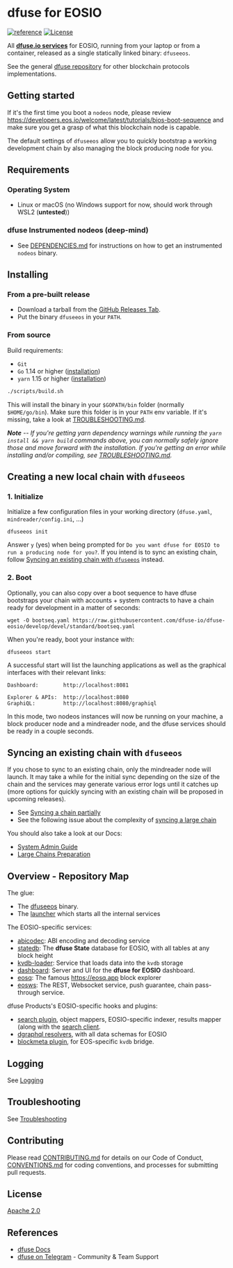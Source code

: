 # dfuse for EOSIO
[![reference](https://img.shields.io/badge/godoc-reference-5272B4.svg?style=flat-square)](https://pkg.go.dev/github.com/dfuse-io/dfuse-eosio)
[![License](https://img.shields.io/badge/License-Apache%202.0-blue.svg)](https://opensource.org/licenses/Apache-2.0)

All **[dfuse.io services](https://dfuse.io/technology)** for EOSIO,
running from your laptop or from a container, released as a single
statically linked binary: `dfuseeos`.

See the general [dfuse repository](https://github.com/dfuse-io/dfuse)
for other blockchain protocols implementations.

## Getting started

If it's the first time you boot a `nodeos` node, please review
https://developers.eos.io/welcome/latest/tutorials/bios-boot-sequence
and make sure you get a grasp of what this blockchain node is capable.

The default settings of `dfuseeos` allow you to quickly bootstrap a working
development chain by also managing the block producing node for you.

## Requirements

### Operating System
* Linux or macOS (no Windows support for now, should work through WSL2 (**untested**))

### dfuse Instrumented nodeos (deep-mind)
* See [DEPENDENCIES.md](DEPENDENCIES.md) for instructions on how to get an instrumented `nodeos` binary.

## Installing

### From a pre-built release

* Download a tarball from the [GitHub Releases Tab](https://github.com/dfuse-io/dfuse-eosio/releases).
* Put the binary `dfuseeos` in your `PATH`.

### From source

Build requirements:
* `Git`
* `Go` 1.14 or higher ([installation](https://golang.org/doc/install#install))
* `yarn` 1.15 or higher ([installation](https://classic.yarnpkg.com/en/docs/install))

```bash
./scripts/build.sh
```

This will install the binary in your `$GOPATH/bin` folder (normally `$HOME/go/bin`). Make sure this folder is in your `PATH` env variable. If it's missing, take a look at [TROUBLESHOOTING.md](TROUBLESHOOTING.md#gopathbin-folder-missing-from-path-env-variable).

_**Note** -- If you're getting yarn dependency warnings while running the `yarn install && yarn build` commands above, you can normally safely ignore those and move forward with the installation. If you're getting an error while installing and/or compiling, see [TROUBLESHOOTING.md](./TROUBLESHOOTING.md#installing--compiling-error)._

## Creating a new local chain with `dfuseeos`

### 1. Initialize

Initialize a few configuration files in your working directory (`dfuse.yaml`, `mindreader/config.ini`, ...)

```
dfuseeos init
```

Answer `y` (yes) when being prompted for `Do you want dfuse for EOSIO to run a producing node for you?`. If you intend is to sync an existing chain, follow [Syncing an existing chain with `dfuseeos`](#syncing-an-existing-chain-with-dfuseeos) instead.

### 2. Boot

Optionally, you can also copy over a boot sequence to have dfuse bootstraps your chain with accounts + system contracts to have a chain ready for development in a matter of seconds:

```
wget -O bootseq.yaml https://raw.githubusercontent.com/dfuse-io/dfuse-eosio/develop/devel/standard/bootseq.yaml
```

When you're ready, boot your instance with:

```
dfuseeos start
```

A successful start will list the launching applications as well as the graphical interfaces with their relevant links:

```
Dashboard:        http://localhost:8081

Explorer & APIs:  http://localhost:8080
GraphiQL:         http://localhost:8080/graphiql
```

In this mode, two nodeos instances will now be running on your machine, a block producer node and a mindreader node, and the dfuse services should be ready in a couple seconds.

## Syncing an existing chain with `dfuseeos`

If you chose to sync to an existing chain, only the mindreader node will launch. It may take a while for the initial sync depending on the size of the chain and the services may generate various error logs until it catches up (more options for quickly syncing with an existing chain will be proposed in upcoming releases).

* See [Syncing a chain partially](./PARTIAL_SYNC.md)
* See the following issue about the complexity of [syncing a large chain](https://github.com/dfuse-io/dfuse-eosio/issues/26)

You should also take a look at our Docs:
* [System Admin Guide](https://docs.dfuse.io/eosio/admin-guide/)
* [Large Chains Preparation](https://docs.dfuse.io/eosio/admin-guide/large-chains-preparation/)

## Overview - Repository Map

The glue:
* The [dfuseeos](./cmd/dfuseeos) binary.
* The [launcher](./launcher) which starts all the internal services

The EOSIO-specific services:
* [abicodec](./abicodec): ABI encoding and decoding service
* [statedb](./statedb): The **dfuse State** database for EOSIO, with all tables at any block height
* [kvdb-loader](./kvdb-loader): Service that loads data into the `kvdb` storage
* [dashboard](./dashboard): Server and UI for the **dfuse for EOSIO** dashboard.
* [eosq](./eosq): The famous https://eosq.app block explorer
* [eosws](./eosws): The REST, Websocket service, push guarantee, chain pass-through service.

dfuse Products's EOSIO-specific hooks and plugins:
* [search plugin](./search), object mappers, EOSIO-specific indexer, results mapper (along with the [search client](./search-client).
* [dgraphql resolvers](./dgraphql), with all data schemas for EOSIO
* [blockmeta plugin](./blockmeta), for EOS-specific `kvdb` bridge.

## Logging

See [Logging](./LOGGING.md)

## Troubleshooting

See [Troubleshooting](./TROUBLESHOOTING.md)

## Contributing

Please read [CONTRIBUTING.md](CONTRIBUTING.md) for details on our Code of Conduct, [CONVENTIONS.md](CONVENTIONS.md) for coding conventions, and processes for submitting pull requests.

## License

[Apache 2.0](LICENSE)

## References

- [dfuse Docs](https://docs.dfuse.io)
- [dfuse on Telegram](https://t.me/dfuseAPI) - Community & Team Support
